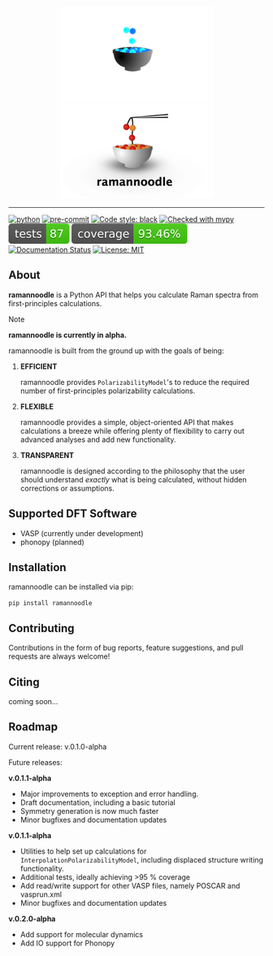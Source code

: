 <div align="center">
  <img width="300" src="docs/logo_dark.png#gh-dark-mode-only">
  <img width="300" src="docs/logo.png#gh-light-mode-only">
</div>

-------
[![python](https://img.shields.io/badge/Python-3.12-3776AB.svg?style=flat&logo=python&logoColor=white)](https://www.python.org) [![pre-commit](https://img.shields.io/badge/pre--commit-enabled-brightgreen?logo=pre-commit&logoColor=white)](https://github.com/pre-commit/pre-commit) [![Code style: black](https://img.shields.io/badge/code%20style-black-000000.svg)](https://github.com/psf/black) [![Checked with mypy](http://www.mypy-lang.org/static/mypy_badge.svg)](http://mypy-lang.org/) ![Tests](docs/tests-badge.svg) ![Coverage](docs/coverage-badge.svg) [![Documentation Status](https://readthedocs.org/projects/ramannoodle/badge/?version=latest)](https://ramannoodle.readthedocs.io/en/latest/?badge=latest) [![License: MIT](https://img.shields.io/badge/License-MIT-blue.svg)](https://opensource.org/license/mit)

## About

**ramannoodle** is a Python API that helps you calculate Raman spectra from first-principles calculations.

> [!NOTE]
>  **ramannoodle is currently in alpha.**

ramannoodle is built from the ground up with the goals of being:

1. **EFFICIENT**

   ramannoodle provides `PolarizabilityModel`'s to reduce the required number of first-principles polarizability calculations.

2. **FLEXIBLE**

    ramannoodle provides a simple, object-oriented API that makes calculations a breeze while offering plenty of flexibility to carry out advanced analyses and add new functionality.

3. **TRANSPARENT**

    ramannoodle is designed according to the philosophy that the user should understand *exactly* what is being calculated, without hidden corrections or assumptions.

## Supported DFT Software

* VASP (currently under development)
* phonopy (planned)

## Installation

ramannoodle can be installed via pip:

`
pip install ramannoodle
`

## Contributing

Contributions in the form of bug reports, feature suggestions, and pull requests are always welcome!

## Citing

coming soon...

## Roadmap

Current release: v.0.1.0-alpha

Future releases:

**v.0.1.1-alpha**

* Major improvements to exception and error handling.
* Draft documentation, including a basic tutorial
* Symmetry generation is now much faster
* Minor bugfixes and documentation updates


**v.0.1.1-alpha**
* Utilities to help set up calculations for `InterpolationPolarizabilityModel`, including displaced structure writing functionality.
* Additional tests, ideally achieving >95 % coverage
* Add read/write support for other VASP files, namely POSCAR and vasprun.xml
* Minor bugfixes and documentation updates

**v.0.2.0-alpha**
* Add support for molecular dynamics
* Add IO support for Phonopy

